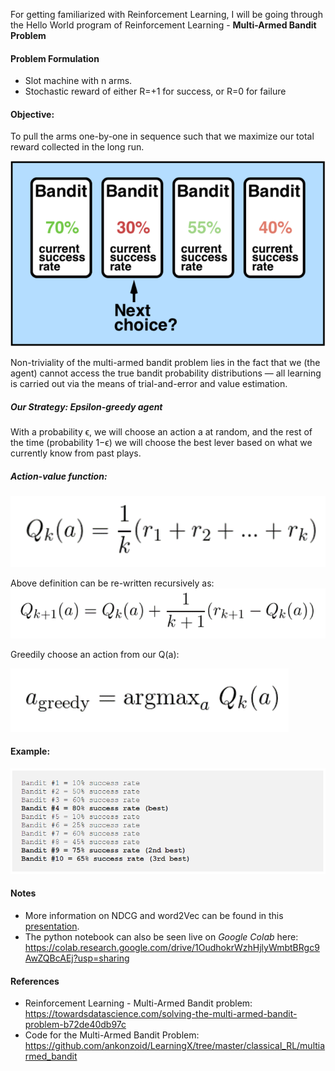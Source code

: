 For getting familiarized with Reinforcement Learning, I will be going through the Hello World program of Reinforcement Learning - **Multi-Armed Bandit Problem**

#### Problem Formulation
* Slot machine with n arms.
* Stochastic reward of either R=+1 for success, or R=0 for failure

#### Objective:
To pull the arms one-by-one in sequence such that we maximize our total reward collected in the long run.

![Multi-Armed Bandit Problem](https://github.com/Kaustubh-Sable/Independent-Study_RecommenderSystems/blob/master/Reinforcement_Learning/Images/MultiArm_Bandit.png)

Non-triviality of the multi-armed bandit problem lies in the fact that we (the agent) cannot access the true bandit probability distributions — all learning is carried out via the means of trial-and-error and value estimation.

##### Our Strategy: Epsilon-greedy agent
With a probability ϵ, we will choose an action a at random, 
and 
the rest of the time (probability 1−ϵ) we will choose the best lever based on what we currently know from past plays.

##### Action-value function:
![Example](https://github.com/Kaustubh-Sable/Independent-Study_RecommenderSystems/blob/master/Reinforcement_Learning/Images/ActionValue_function.png)

Above definition can be re-written recursively as:
![Example](https://github.com/Kaustubh-Sable/Independent-Study_RecommenderSystems/blob/master/Reinforcement_Learning/Images/ActionValue_REW.png)

Greedily choose an action from our Q(a):

![Example](https://github.com/Kaustubh-Sable/Independent-Study_RecommenderSystems/blob/master/Reinforcement_Learning/Images/GreedyAction.png)

#### Example:
![Example](https://github.com/Kaustubh-Sable/Independent-Study_RecommenderSystems/blob/master/Reinforcement_Learning/Images/Example.png)

#### Notes
* More information on NDCG and word2Vec can be found in this [presentation](https://github.com/Kaustubh-Sable/Independent-Study_RecommenderSystems/blob/master/Slides/KS_Week8_Reco_Sys.pptx).
* The python notebook can also be seen live on *Google Colab* here: https://colab.research.google.com/drive/1OudhokrWzhHjlyWmbtBRgc9AwZQBcAEj?usp=sharing

#### References
* Reinforcement Learning - Multi-Armed Bandit problem: https://towardsdatascience.com/solving-the-multi-armed-bandit-problem-b72de40db97c 
* Code for the Multi-Armed Bandit Problem: https://github.com/ankonzoid/LearningX/tree/master/classical_RL/multiarmed_bandit 

